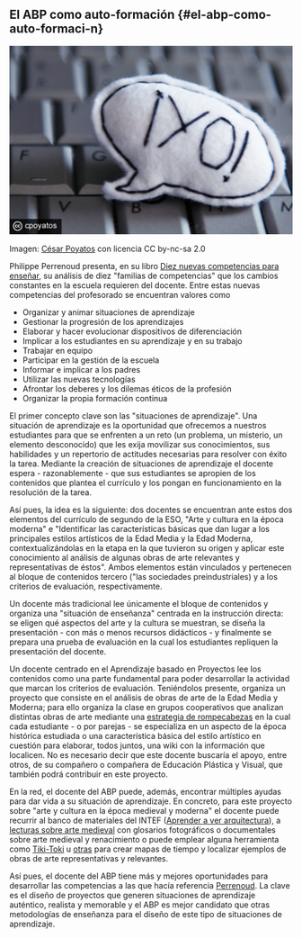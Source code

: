 ## El ABP como auto-formación {#el-abp-como-auto-formaci-n}

![](/images/image500.jpg)

Imagen: [César Poyatos](https://www.google.com/url?q=http://www.flickr.com/photos/35590362@N02/4417546581&sa=D&ust=1511270171066000&usg=AFQjCNEo6DnmpKZTplmZXVUlKmvJOX3CJg) con licencia CC by-nc-sa 2.0

Philippe Perrenoud presenta, en su libro [Diez nuevas competencias para enseñar](https://www.google.com/url?q=http://books.google.es/books?id%3DuLLw3HbYVMQC%26lpg%3DPP1%26ots%3DGKJ-k4mtDg%26dq%3DPhilippe%2BPErrenoud%26hl%3Des%26pg%3DPP1%26redir_esc%3Dy%23v%3Donepage%26q%26f%3Dfalse&sa=D&ust=1511270171067000&usg=AFQjCNH302IdKDwthGuY9BhiIZFRMNAx1w), su análisis de diez &quot;familias de competencias&quot; que los cambios constantes en la escuela requieren del docente. Entre estas nuevas competencias del profesorado se encuentran valores como

*   Organizar y animar situaciones de aprendizaje
*   Gestionar la progresión de los aprendizajes
*   Elaborar y hacer evolucionar dispositivos de diferenciación
*   Implicar a los estudiantes en su aprendizaje y en su trabajo
*   Trabajar en equipo
*   Participar en la gestión de la escuela
*   Informar e implicar a los padres
*   Utilizar las nuevas tecnologías
*   Afrontar los deberes y los dilemas éticos de la profesión
*   Organizar la propia formación continua

El primer concepto clave son las &quot;situaciones de aprendizaje&quot;. Una situación de aprendizaje es la oportunidad que ofrecemos a nuestros estudiantes para que se enfrenten a un reto (un problema, un misterio, un elemento desconocido) que les exija movilizar sus conocimientos, sus habilidades y un repertorio de actitudes necesarias para resolver con éxito la tarea. Mediante la creación de situaciones de aprendizaje el docente espera - razonablemente - que sus estudiantes se apropien de los contenidos que plantea el currículo y los pongan en funcionamiento en la resolución de la tarea.

Así pues, la idea es la siguiente: dos docentes se encuentran ante estos dos elementos del currículo de segundo de la ESO, &quot;Arte y cultura en la época moderna&quot; e &quot;Identificar las características básicas que dan lugar a los principales estilos artísticos de la Edad Media y la Edad Moderna, contextualizándolas en la etapa en la que tuvieron su origen y aplicar este conocimiento al análisis de algunas obras de arte relevantes y representativas de éstos&quot;. Ambos elementos están vinculados y pertenecen al bloque de contenidos tercero (&quot;las sociedades preindustriales) y a los criterios de evaluación, respectivamente.

Un docente más tradicional lee únicamente el bloque de contenidos y organiza una &quot;situación de enseñanza&quot; centrada en la instrucción directa: se eligen qué aspectos del arte y la cultura se muestran, se diseña la presentación - con más o menos recursos didácticos - y finalmente se prepara una prueba de evaluación en la cual los estudiantes repliquen la presentación del docente.

Un docente centrado en el Aprendizaje basado en Proyectos lee los contenidos como una parte fundamental para poder desarrollar la actividad que marcan los criterios de evaluación. Teniéndolos presente, organiza un proyecto que consiste en el análisis de obras de arte de la Edad Media y Moderna; para ello organiza la clase en grupos cooperativos que analizan distintas obras de arte mediante una [estrategia de rompecabezas](https://www.google.com/url?q=http://www.ite.educacion.es/w3/recursos2/convivencia_escolar/1_4.htm&sa=D&ust=1511270171069000&usg=AFQjCNE7WgCbtgKmSD97pLUA78xvDn4lvQ) en la cual cada estudiante - o por parejas - se especializa en un aspecto de la época histórica estudiada o una característica básica del estilo artístico en cuestión para elaborar, todos juntos, una wiki con la información que localicen. No es necesario decir que este docente buscaría el apoyo, entre otros, de su compañero o compañera de Educación Plástica y Visual, que también podrá contribuir en este proyecto.

En la red, el docente del ABP puede, además, encontrar múltiples ayudas para dar vida a su situación de aprendizaje. En concreto, para este proyecto sobre &quot;arte y cultura en la época medieval y moderna&quot; el docente puede recurrir al banco de materiales del INTEF ([Aprender a ver arquitectura](https://www.google.com/url?q=http://recursostic.educacion.es/apls/informacion_didactica/658&sa=D&ust=1511270171069000&usg=AFQjCNEXrVokf4HCyvfB8ceTPa6nwkDJ1g)), a [lecturas sobre arte medieval](https://www.google.com/url?q=http://www.rena.edu.ve/cuartaEtapa/historiaArte/Tema9.html&sa=D&ust=1511270171070000&usg=AFQjCNGLidWKh4MUPOZRZIbxuWgdl5Narw) con glosarios fotográficos o documentales sobre arte medieval y renacimiento o puede emplear alguna herramienta como [Tiki-Toki](https://www.tiki-toki.com/) u [otras](https://www.educaciontrespuntocero.com/recursos/herramientas-crear-lineas-tiempo/36276.html) para crear mapas de tiempo y localizar ejemplos de obras de arte representativas y relevantes.

Así pues, el docente del ABP tiene más y mejores oportunidades para desarrollar las competencias a las que hacía referencia [Perrenoud](https://www.google.com/url?q=http://www.unige.ch/fapse/SSE/teachers/perrenoud/php_main/php_2001/2001_36.html&sa=D&ust=1511270171071000&usg=AFQjCNGbEXYqJGmxP8rFFJStdXCFlErRtg). La clave es el diseño de proyectos que generen situaciones de aprendizaje auténtico, realista y memorable y el ABP es mejor candidato que otras metodologías de enseñanza para el diseño de este tipo de situaciones de aprendizaje.